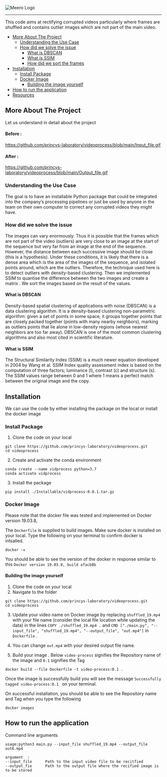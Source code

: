 ![Meero Logo](https://github.com/princys-laboratory/videoprocess/blob/main/meero.gif)

--------------------------------------------------------------------------------------------------

This code aims at rectifying corrupted videos particularly where frames are shuffled and contains outlier images which 
are not part of the main video.

<!-- toc -->

- [More About The Project](#more-about-pytorch)
  - [Understanding the Use Case](#understanding-the-use-case)
  - [How did we solve the issue](#how-did-we-solve-the-issue)
     - [What is DBSCAN](#what-is-DBSCAN)
     - [What is SSIM](#what-is-ssim)
     - [How did we sort the frames](#how-did-we-sort-the-frames)
- [Installation](#installation)
  - [Install Package](#install-package)
  - [Docker Image](#docker-image)
    - [Building the image yourself](#building-the-image-yourself)
- [How to run the application](#how-to-run-the-application)
- [Resources](#resources)
<!-- tocstop -->

## More About The Project
Let us understand in detail about the project
#### Before : 
https://github.com/princys-laboratory/videoprocess/blob/main/Input_file.gif
#### After : 
https://github.com/princys-laboratory/videoprocess/blob/main/Output_file.gif
### Understanding the Use Case
The goal is to have an installable Python package that could be integrated into the company’s  processing pipelines
or just be used by anyone in the team on their own computer to correct any corrupted videos they might have.

### How did we solve the issue
The images can vary enormously. Thus it is possible that the frames which are not part of the video (outliers) are very
close to an image at the start of the sequence but very far from an image at the end of the sequence. 
However, the distance between each successive image should be close (this is a hypothesis). Under these conditions,
it is likely that there is a dense area which is the area of the images of the sequence, and isolated points around,
which are the outliers. Therefore, the technique used here is to detect outliers with density-based clustering.
Then we implemented SSIM to quantise the difference between the two images and create a matrix . We sort the images based 
on the result of the values.

#### What is DBSCAN
Density-based spatial clustering of applications with noise (DBSCAN) is a data clustering algorithm.
It is a density-based clustering non-parametric algorithm: given a set of points in some space, it groups together 
points that are closely packed together (points with many nearby neighbors), marking as outliers points that lie alone 
in low-density regions (whose nearest neighbors are too far away). DBSCAN is one of the most common clustering 
algorithms and also most cited in scientific literature.

#### What is SSIM
The Structural Similarity Index (SSIM) is a much newer equation developed in 2004 by Wang et al. SSIM Index quality 
assessment index is based on the computation of three factors; luminance (l), contrast (c) and structure (s). 
The SSIM values range between 0 and 1 where 1 means a perfect match between the original image and the copy.

## Installation
We can use the code by either installing the package on the local or install the docker image 

### Install Package
1. Clone the code on your local
```
git clone https://github.com/princys-laboratory/videoprocess.git
cd videoprocess
```
2. Create and activate the conda environment
```
conda create --name vidprocess python=3.7
conda activate vidprocess
```
3. Install the package
```
pip install ./Installable/vidprocess-0.0.1.tar.gz
```

### Docker Image
Please note that the docker file was tested and implemented on Docker version 19.03.8,

The `Dockerfile` is supplied to build images. Make sure docker is installed on your local.
Type the following on your terminal to confirm docker is intsalled.
```
docker -v
```

You should be able to see the version of the docker in response similar to this `Docker version 19.03.8, build afacb8b`

#### Building the image yourself
1. Clone the code on your local
2. Navigate to the folder

```
git clone https://github.com/princys-laboratory/videoprocess.git
cd videoprocess
```
3. Update your video name on Docker image by replacing `shuffled_19.mp4` with your file name (consider the local file 
   location while updating the data) in the lines
   `COPY ./shuffled_19.mp4 .`  and `CMD ["./main.py", "--input_file", "shuffled_19.mp4", "--output_file", "out.mp4"]` in `Dockerfile` .

4. You can change `out.mp4` with your desired output file name.   

5. Build your image . Below `video-process` signifies the Repository name of the image and `0.1` signifies the Tag
```
docker build --file Dockerfile -t video-process:0.1 .
```

Once the image is successfully build you will see the message `Successfully tagged video-process:0.1
` on your terminal.

On successful installation, you should be able to see the Repository name and Tag when you type the following 
```
docker images
```

## How to run the application
Command line arguments
```
usage:python3 main.py --input_file shuffled_19.mp4 --output_file out6.mp4

argument  : 
--input_file      Path to the input video file to be recitfied
--output_fie      Path to the output file where the recified image is to be stored
```